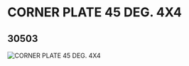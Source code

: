 # CORNER PLATE 45 DEG. 4X4
## 30503
![CORNER PLATE 45 DEG. 4X4](https://lc-www-live-s.legocdn.com/media/bricks/5/2/4153209.jpg)